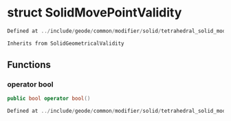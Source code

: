 # struct SolidMovePointValidity

```cpp
Defined at ../include/geode/common/modifier/solid/tetrahedral_solid_modifier_simulation.h#109
```

```cpp
Inherits from SolidGeometricalValidity
```



## Functions

### operator bool

```cpp
public bool operator bool()
```

```cpp
Defined at ../include/geode/common/modifier/solid/tetrahedral_solid_modifier_simulation.h#111
```



